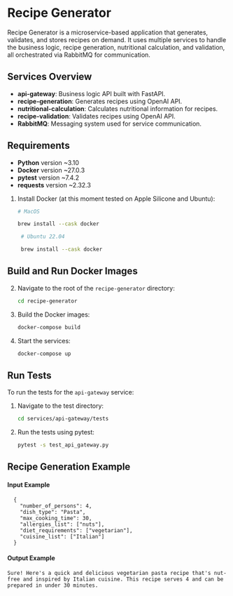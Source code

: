 # Recipe Generator

Recipe Generator is a microservice-based application that generates, validates, and stores recipes on demand. It uses multiple services to handle the business logic, recipe generation, nutritional calculation, and validation, all orchestrated via RabbitMQ for communication.

## Services Overview

- **api-gateway**: Business logic API built with FastAPI.
- **recipe-generation**: Generates recipes using OpenAI API.
- **nutritional-calculation**: Calculates nutritional information for recipes.
- **recipe-validation**: Validates recipes using OpenAI API.
- **RabbitMQ**: Messaging system used for service communication.


## Requirements

- **Python** version ~3.10
- **Docker** version ~27.0.3
- **pytest** version ~7.4.2
- **requests** version ~2.32.3


1. Install Docker (at this moment tested on Apple Silicone and Ubuntu):
    ```bash
    # MacOS
   
    brew install --cask docker
    ```
   ```bash
    # Ubuntu 22.04
   
    brew install --cask docker
    ```
   
## Build and Run Docker Images

2. Navigate to the root of the `recipe-generator` directory:
    ```bash
    cd recipe-generator
    ```

3. Build the Docker images:
    ```bash
    docker-compose build
    ```

4. Start the services:
    ```bash
    docker-compose up
    ```

## Run Tests

To run the tests for the `api-gateway` service:

1. Navigate to the test directory:
    ```bash
    cd services/api-gateway/tests
    ```

2. Run the tests using pytest:
    ```bash
    pytest -s test_api_gateway.py
    ```

## Recipe Generation Example

#### Input Example

```http
  {
    "number_of_persons": 4,
    "dish_type": "Pasta",
    "max_cooking_time": 30,
    "allergies_list": ["nuts"],
    "diet_requirements": ["vegetarian"],
    "cuisine_list": ["Italian"]
  }
```

#### Output Example
```text
Sure! Here's a quick and delicious vegetarian pasta recipe that's nut-free and inspired by Italian cuisine. This recipe serves 4 and can be prepared in under 30 minutes.
```
